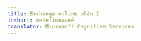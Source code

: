 ```yaml
---
title: Exchange online plán 2
inshort: nedefinované
translator: Microsoft Cognitive Services
---
```




